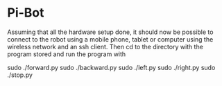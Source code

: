# Pi-Bot

Assuming that all the hardware setup done, it should now be possible to connect to the robot using a mobile phone, tablet or computer using the wireless network and an ssh client. Then cd to the directory with the program stored and run the program with

sudo ./forward.py
sudo ./backward.py
sudo ./left.py
sudo ./right.py
sudo ./stop.py
